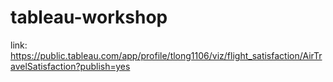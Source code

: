 # tableau-workshop

link: https://public.tableau.com/app/profile/tlong1106/viz/flight_satisfaction/AirTravelSatisfaction?publish=yes